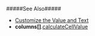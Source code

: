 #####See Also#####
- [Customize the Value and Text](/concepts/05%20Widgets/TreeList/10%20Columns/40%20Customize%20Cells/1%20Customize%20the%20Value%20and%20Text.md '/Documentation/Guide/Widgets/TreeList/Columns/Customize_Cells/#Customize_the_Value_and_Text')
- **columns[]**.[calculateCellValue](/api-reference/10%20UI%20Widgets/dxTreeList/1%20Configuration/columns/calculateCellValue.md '{basewidgetpath}/Configuration/columns/#calculateCellValue')